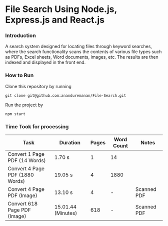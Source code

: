 # File Search Using Node.js, Express.js and React.js

### Introduction

A search system designed for locating files through keyword searches, where the search functionality scans the contents of various file types such as PDFs, Excel sheets, Word documents, images, etc. The results are then indexed and displayed in the front end.

### How to Run

Clone this repository by running

`git clone git@github.com:ananduremanan/File-Search.git`

Run the project by

`npm start`

### Time Took for processing

| Task                            | Duration           | Pages | Word Count | Notes       |
| ------------------------------- | ------------------ | ----- | ---------- | ----------- |
| Convert 1 Page PDF (14 Words)   | 1.70 s             | 1     | 14         |             |
| Convert 4 Page PDF (1880 Words) | 19.05 s            | 4     | 1880       |             |
| Convert 4 Page PDF (Image)      | 13.10 s            | 4     | -          | Scanned PDF |
| Convert 618 Page PDF (Image)    | 15.01.44 (Minutes) | 618   | -          | Scanned PDF |
